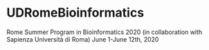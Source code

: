 # UDRomeBioinformatics
Rome Summer Program in Bioinformatics 2020 
(in collaboration with Sapienza Università di Roma)
June 1-June 12th, 2020
